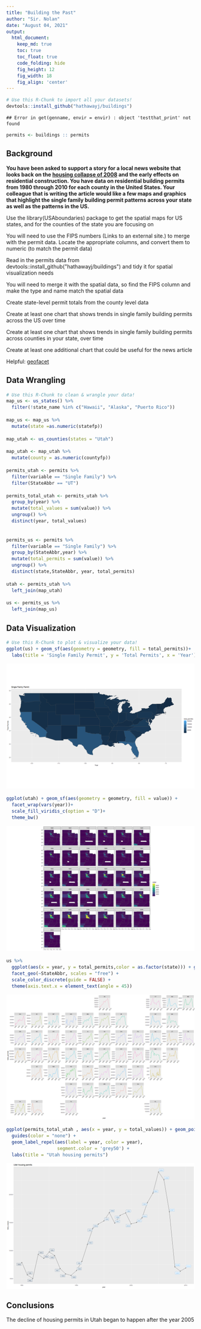 ```yaml
---
title: "Building the Past"
author: "Sir. Nolan"
date: "August 04, 2021"
output:
  html_document:  
    keep_md: true
    toc: true
    toc_float: true
    code_folding: hide
    fig_height: 12
    fig_width: 18
    fig_align: 'center'
---
```







```r
# Use this R-Chunk to import all your datasets!
devtools::install_github("hathawayj/buildings")
```

```
## Error in get(genname, envir = envir) : object 'testthat_print' not found
```

```r
permits <- buildings :: permits
```

## Background


**You have been asked to support a story for a local news website that looks back on the [housing collapse of 2008](https://en.wikipedia.org/wiki/Subprime_mortgage_crisis) and the early effects on residential construction. You have data on residential building permits from 1980 through 2010 for each county in the United States. Your colleague that is writing the article would like a few maps and graphics that highlight the single family building permit patterns across your state as well as the patterns in the US.**


Use the library(USAboundaries) package to get the spatial maps for US states, and for the counties of the state you are focusing on

You will need to use the FIPS numbers (Links to an external site.) to merge with the permit data. Locate the appropriate columns, and convert them to numeric (to match the permit data)

Read in the permits data from devtools::install_github("hathawayj/buildings") and tidy it for spatial visualization needs

You will need to merge it with the spatial data, so find the FIPS column and make the type and name match the spatial data

Create state-level permit totals from the county level data

Create at least one chart that shows trends in single family building permits across the US over time

Create at least one chart that shows trends in single family building permits across counties in your state, over time

Create at least one additional chart that could be useful for the news article

Helpful:
[geofacet](https://hafen.github.io/geofacet/)



## Data Wrangling


```r
# Use this R-Chunk to clean & wrangle your data!
map_us <- us_states() %>% 
  filter(!state_name %in% c("Hawaii", "Alaska", "Puerto Rico"))

map_us <- map_us %>% 
  mutate(state =as.numeric(statefp))

map_utah <- us_counties(states = "Utah")

map_utah <- map_utah %>% 
  mutate(county = as.numeric(countyfp))

permits_utah <- permits %>% 
  filter(variable == "Single Family") %>% 
  filter(StateAbbr == "UT")

permits_total_utah <- permits_utah %>% 
  group_by(year) %>% 
  mutate(total_values = sum(value)) %>% 
  ungroup() %>% 
  distinct(year, total_values)


permits_us <- permits %>% 
  filter(variable == "Single Family") %>% 
  group_by(StateAbbr,year) %>% 
  mutate(total_permits = sum(value)) %>% 
  ungroup() %>% 
  distinct(state,StateAbbr, year, total_permits)

utah <- permits_utah %>% 
  left_join(map_utah)

us <- permits_us %>% 
  left_join(map_us)
```

## Data Visualization


```r
# Use this R-Chunk to plot & visualize your data!
ggplot(us) + geom_sf(aes(geometry = geometry, fill = total_permits))+
  labs(title = 'Single Family Permit', y = 'Total Permits', x = 'Year')
```

![](building-permits_files/figure-html/plot_data-1.png)<!-- -->

```r
ggplot(utah) + geom_sf(aes(geometry = geometry, fill = value)) + 
  facet_wrap(vars(year))+
  scale_fill_viridis_c(option = "D")+
  theme_bw()
```

![](building-permits_files/figure-html/plot_data-2.png)<!-- -->

```r
us %>% 
  ggplot(aes(x = year, y = total_permits,color = as.factor(state))) + geom_line() +
  facet_geo(~StateAbbr, scales = "free") +
  scale_color_discrete(guide = FALSE) +
  theme(axis.text.x = element_text(angle = 45))
```

![](building-permits_files/figure-html/plot_data-3.png)<!-- -->

```r
ggplot(permits_total_utah , aes(x = year, y = total_values)) + geom_point() + geom_line() +
  guides(color = "none") +
  geom_label_repel(aes(label = year, color = year),
                   segment.color = 'grey50') +
  labs(title = "Utah housing permits")
```

![](building-permits_files/figure-html/plot_data-4.png)<!-- -->

## Conclusions
The decline of housing permits in Utah began to happen after the year 2005

